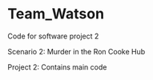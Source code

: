 # Team_Watson
Code for software project 2

Scenario 2: Murder in the Ron Cooke Hub

Project 2:
Contains main code